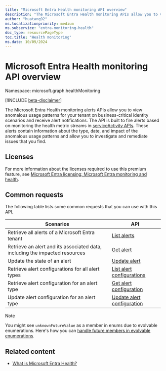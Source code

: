 ```yaml
---
title: "Microsoft Entra Health monitoring API overview"
description: "The Microsoft Entra Health monitoring APIs allow you to view anomalous usage patterns for your tenant on business-critical identity scenarios and receive alert notifications."
author: "huatang92"
ms.localizationpriority: medium
ms.subservice: "entra-monitoring-health"
doc_type: resourcePageType
toc.title: "Health monitoring"
ms.date: 10/09/2024
---
```


# Microsoft Entra Health monitoring API overview

Namespace: microsoft.graph.healthMonitoring

[!INCLUDE [beta-disclaimer](../../includes/beta-disclaimer.md)]

The Microsoft Entra Health monitoring alerts APIs allow you to view anomalous usage patterns for your tenant on business-critical identity scenarios and receive alert notifications. The API is built to fire alerts based on monitoring the health metric streams in [serviceActivity APIs](../resources/serviceactivity.md). These alerts contain information about the type, date, and impact of the anomalous usage patterns and allow you to investigate and remediate issues that you find.

## Licenses

For more information about the licenses required to use this premium feature, see [Microsoft Entra licensing: Microsoft Entra monitoring and health](/entra/fundamentals/licensing#microsoft-entra-monitoring-and-health).

## Common requests

The following table lists some common requests that you can use with this API.

|  Scenarios  | API |
| ----------- | ----------- |
| Retrieve all alerts of a Microsoft Entra tenant | [List alerts](../api/healthmonitoring-healthmonitoringroot-list-alerts.md) |
| Retrieve an alert and its associated data, including the impacted resources | [Get alert](../api/healthmonitoring-alert-get.md) |
| Update the state of an alert | [Update alert](../api/healthmonitoring-alert-update.md) |
| Retrieve alert configurations for all alert types | [List alert configurations](../api/healthmonitoring-healthmonitoringroot-list-alertconfigurations.md) |
| Retrieve alert configuration for an alert type | [Get alert configuration](../api/healthmonitoring-alertconfiguration-get.md) |
| Update alert configuration for an alert type | [Update alert configuration](../api/healthmonitoring-alertconfiguration-update.md) |

> [!NOTE]
> You might see `unknownFutureValue` as a member in enums due to evolvable enumerations. Here's how you can [handle future members in evolvable enumerations](/graph/best-practices-concept#handling-future-members-in-evolvable-enumerations).

## Related content

- [What is Microsoft Entra Health?](/entra/identity/monitoring-health/concept-microsoft-entra-health)
